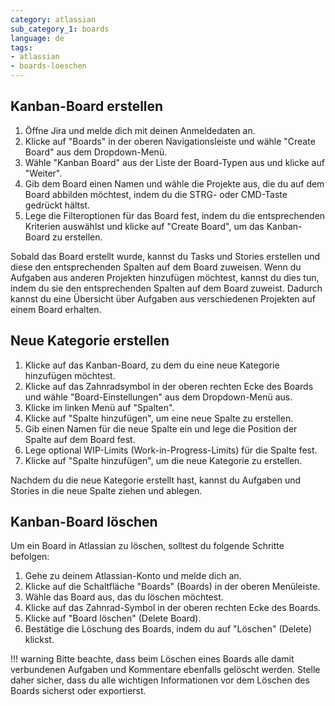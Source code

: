 ```yaml
---
category: atlassian
sub_category_1: boards
language: de
tags:
- atlassian
- boards-loeschen
---
```


## Kanban-Board erstellen

1. Öffne Jira und melde dich mit deinen Anmeldedaten an.
2. Klicke auf "Boards" in der oberen Navigationsleiste und wähle "Create Board" aus dem Dropdown-Menü.
3. Wähle "Kanban Board" aus der Liste der Board-Typen aus und klicke auf "Weiter".
4.  Gib dem Board einen Namen und wähle die Projekte aus, die du auf dem Board abbilden möchtest, indem du die STRG- oder CMD-Taste gedrückt hältst.
5. Lege die Filteroptionen für das Board fest, indem du die entsprechenden Kriterien auswählst und klicke auf "Create Board", um das Kanban-Board zu erstellen.

Sobald das Board erstellt wurde, kannst du Tasks und Stories erstellen und diese den entsprechenden Spalten auf dem Board zuweisen. Wenn du Aufgaben aus anderen Projekten hinzufügen möchtest, kannst du dies tun, indem du sie den entsprechenden Spalten auf dem Board zuweist. Dadurch kannst du eine Übersicht über Aufgaben aus verschiedenen Projekten auf einem Board erhalten.

## Neue Kategorie erstellen

1.  Klicke auf das Kanban-Board, zu dem du eine neue Kategorie hinzufügen möchtest.
2.  Klicke auf das Zahnradsymbol in der oberen rechten Ecke des Boards und wähle "Board-Einstellungen" aus dem Dropdown-Menü aus.
3.  Klicke im linken Menü auf "Spalten".
4.  Klicke auf "Spalte hinzufügen", um eine neue Spalte zu erstellen.
5.  Gib einen Namen für die neue Spalte ein und lege die Position der Spalte auf dem Board fest.
6.  Lege optional WIP-Limits (Work-in-Progress-Limits) für die Spalte fest.
7.  Klicke auf "Spalte hinzufügen", um die neue Kategorie zu erstellen.

Nachdem du die neue Kategorie erstellt hast, kannst du Aufgaben und Stories in die neue Spalte ziehen und ablegen.

## Kanban-Board löschen

Um ein Board in Atlassian zu löschen, solltest du folgende Schritte befolgen:

1. Gehe zu deinem Atlassian-Konto und melde dich an.
2. Klicke auf die Schaltfläche "Boards" (Boards) in der oberen Menüleiste.
3. Wähle das Board aus, das du löschen möchtest.
4. Klicke auf das Zahnrad-Symbol in der oberen rechten Ecke des Boards.
5. Klicke auf "Board löschen" (Delete Board).
6. Bestätige die Löschung des Boards, indem du auf "Löschen" (Delete) klickst.

!!! warning
    Bitte beachte, dass beim Löschen eines Boards alle damit verbundenen Aufgaben und Kommentare ebenfalls gelöscht werden. Stelle daher sicher, dass du alle wichtigen Informationen vor dem Löschen des Boards sicherst oder exportierst.
